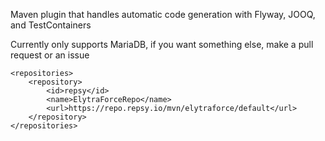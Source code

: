 Maven plugin that handles automatic code generation with Flyway, JOOQ, and TestContainers

Currently only supports MariaDB, if you want something else, make a pull request or an issue

```
<repositories>
    <repository>
        <id>repsy</id>
        <name>ElytraForceRepo</name>
        <url>https://repo.repsy.io/mvn/elytraforce/default</url>
    </repository>
</repositories>



```